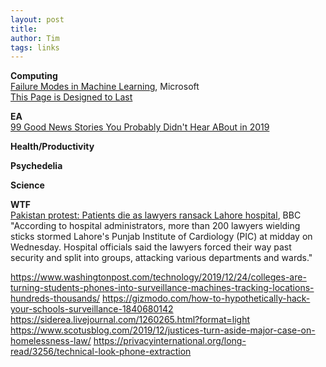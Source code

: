```yaml
---
layout: post
title: 
author: Tim
tags: links
---
```


**Computing**  
[Failure Modes in Machine Learning](https://docs.microsoft.com/en-us/security/failure-modes-in-machine-learning), Microsoft  
[This Page is Designed to Last](https://jeffhuang.com/designed_to_last/)  

**EA**  
[99 Good News Stories You Probably Didn't Hear ABout in 2019](https://futurecrun.ch/99-good-news-2019)  

**Health/Productivity**  

**Psychedelia**  

**Science**  

**WTF**  
[Pakistan protest: Patients die as lawyers ransack Lahore hospital](https://www.bbc.com/news/world-asia-50757383), BBC  
"According to hospital administrators, more than 200 lawyers wielding sticks stormed Lahore's Punjab Institute of Cardiology (PIC) at midday on Wednesday. Hospital officials said the lawyers forced their way past security and split into groups, attacking various departments and wards."


https://www.washingtonpost.com/technology/2019/12/24/colleges-are-turning-students-phones-into-surveillance-machines-tracking-locations-hundreds-thousands/
https://gizmodo.com/how-to-hypothetically-hack-your-schools-surveillance-1840680142
https://siderea.livejournal.com/1260265.html?format=light
https://www.scotusblog.com/2019/12/justices-turn-aside-major-case-on-homelessness-law/
https://privacyinternational.org/long-read/3256/technical-look-phone-extraction